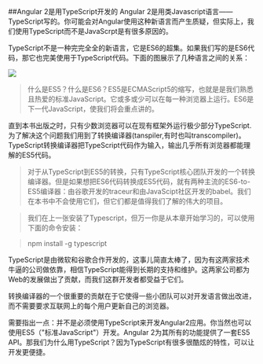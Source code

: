 ##Angular 2是用TypeScript开发的
Angular 2是用类Javascript语言——TypeScript写的。你可能会对Angular使用这种新语言而产生质疑，但实际上，我们使用TypeScript而不是JavaScrpt是有很多原因的。

TypeScript不是一种完完全全的新语言，它是ES6的超集。如果我们写的是ES6代码，那它也完美使用于TypeScript代码。下面的图展示了几种语言之间的关系：

![](http://ww1.sinaimg.cn/mw1024/006nuRA9gw1f0jw5bngfxj30bv0ay0t2.jpg)

>什么是ES5？什么是ES6？ES5是ECMAScript5的缩写，也就是是我们熟悉且热爱的标准JavaScript。它或多或少可以在每一种浏览器上运行。ES6是下一代JavaScript，使我们将会重点讲的。

直到本书出版之时，只有少数浏览器可以在现有框架外运行极少部分TypeScript.为了解决这个问题我们用到了转换编译器(tanspiler,有时也叫transcompiler)。TypeScript转换编译器把TypeScript代码作为输入，输出几乎所有浏览器都能理解的ES5代码。

>对于从TypeScript到ES5的转换，只有TypeScript核心团队开发的一个转换编译器。但是如果想把ES6代码转换成ES5代码，就有两种主流的ES6-to-ES5编译器：由谷歌开发的traceur和由JavaScipt社区开发的babel。我们在本书中不会使用它们，但它们都是值得我们了解的伟大的项目。

>我们在上一张安装了Typescript，但万一你是从本章开始学习的，可以使用下面的命令安装：
    
>    npm install -g typescript

TypeScript是由微软和谷歌合作开发的，这事儿简直太棒了，因为有这两家技术牛逼的公司做依靠，相信TypeScript能得到长期的支持和维护。这两家公司都为Web的发展做出了贡献，而我们这群开发者都受益于它们。

转换编译器的一个很重要的贡献在于它使得一些小团队可以对开发语言做出改进，而不需要要求互联网上的每个用户更新自己的浏览器。

需要指出一点：并不是必须使用TypeScript来开发Angular2应用。你当然也可以使用ES5（"标准JavaScript"）开发。Angular 2为其所有的功能提供了一套ES5 API。那我们为什么用TypeScript？因为TypeScript有很多很酷炫的特性，可以让开发更便捷。

